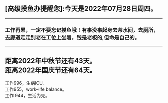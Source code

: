## [高级摸鱼办提醒您]:今天是2022年07月28日周四。
---
### 工作再累，一定不要忘记摸鱼哦！有事没事起身去茶水间，去厕所，去廊道走走别老在工位上坐着，钱是老板的,但命是自己的。
---
距离2022年中秋节还有43天。  
距离2022年国庆节还有64天。  
---
工作996，生病ICU.  
工作955，work–life balance。  
工作 944，生活为先。